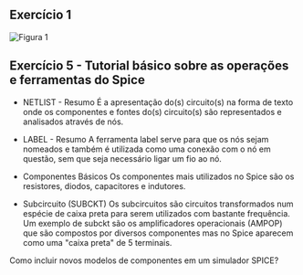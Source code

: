 ## Exercício 1
![Figura 1](https://github.com/estevaoweiss/ELN22104_2020_2/blob/main/Estev%C3%A3o%20Weiss/Atividade%201/Exerc%C3%ADcio%201.jpg?raw=true)

## Exercício 5 - Tutorial básico sobre as operações e ferramentas do Spice

* NETLIST - Resumo
É a apresentação do(s) circuito(s) na forma de texto onde os componentes e fontes do(s) circuito(s) são representados e analisados através de nós.

* LABEL - Resumo
A ferramenta label serve para que os nós sejam nomeados e também é utilizada como uma conexão com o nó em questão, sem que seja necessário ligar um fio ao nó.

* Componentes Básicos
Os componentes mais utilizados no Spice são os resistores, diodos, capacitores e indutores.

* Subcircuito (SUBCKT)
Os subcircuitos são circuitos transformados num espécie de caixa preta para serem utilizados com bastante frequência. Um exemplo de subckt são os amplificadores operacionais (AMPOP) que são compostos por diversos componentes mas no Spice aparecem como uma "caixa preta" de 5 terminais.  

Como incluir novos modelos de componentes em um simulador SPICE?

